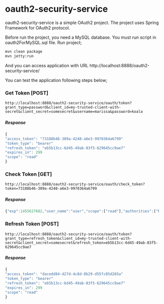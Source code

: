 # oauth2-security-service

oauth2-security-service is a simple OAuth2 project. The project uses Spring Framework for OAuth2 protocol.

Before run the project, you need a MySQL database. You must run script in oauth2ForMySQL.sql file. Run project;
```cmd
mvn clean package
mvn jetty:run
```
And you can access application with URL http://localhost:8888/oauth2-security-service/

You can test the application following steps below;

### Get Token [POST]
```
http://localhost:8888/oauth2-security-service/oauth/token?grant_type=password&client_id=my-trusted-client-with-secret&client_secret=somesecret&username=marissa&password=koala
```
##### Response
```javascript
{
"access_token": "73188b46-309a-4248-a6e3-9970364a6799"
"token_type": "bearer"
"refresh_token": "eb5b13cc-6d45-49ab-83f5-629645cc9ae7"
"expires_in": 299
"scope": "read"
}
```

### Check Token [GET]
```
http://localhost:8888/oauth2-security-service/oauth/check_token?token=73188b46-309a-4248-a6e3-9970364a6799
```
##### Response
```javascript
{"exp":1455627682,"user_name":"user","scope":["read"],"authorities":["ROLE_USER"],"client_id":"my-trusted-client-with-secret"}
```

### Refresh Token [POST]
```
http://localhost:8888/oauth2-security-service/oauth/token?grant_type=refresh_token&client_id=my-trusted-client-with-secret&client_secret=somesecret&refresh_token=eb5b13cc-6d45-49ab-83f5-629645cc9ae7
```
##### Response
```javascript
{
"access_token": "dacedd84-d27d-4c8d-8b29-d55fc85d265a"
"token_type": "bearer"
"refresh_token": "eb5b13cc-6d45-49ab-83f5-629645cc9ae7"
"expires_in": 299
"scope": "read"
}
```
